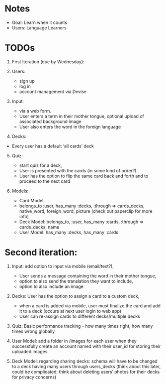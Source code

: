 # Notes
 * Goal: Learn when it counts
 * Users: Language Learners

# TODOs

1. First Iteration (due by Wednesday):

2. Users: 
	- sign up 
	- log in 
	- account management via Devise

3. Input: 
	- via a web form.
	- User enters a term in their mother tongue, optional upload of associated background image
	- User also enters the word in the foreign language

4. Decks: 
  - Every user has a default ‘all cards’ deck

5. Quiz: 
	- start quiz for a deck,
	- User is presented with the cards (in some kind of order?)
	- User has the option to flip the same card back and forth and to proceed to the next card

6. Models:			
	- Card Model: 
	- belongs_to :user, has_many :decks, :through => cards_decks, native_word, foreign_word, picture (check out paperclip for more info)
	- Deck Model: belongs_to, :user, has_many :cards, :through => cards_decks, name
	- User Model: has_many :decks, has_many :cards




# Second iteration:

1. Input: add option to input via mobile (email/text?),
	- User sends a message containing the word in their mother tongue, 
	- option to also send the translation they want to include, 
	- option to also include an image

2. Decks: User has the option to assign a card to a custom deck,
	-	when a card is added via mobile, user must finalize the card and add it to a deck (occurs at next user login to web app)
	- User can re-assign cards to different decks/multiple decks

3. Quiz: Basic performance tracking - how many times right, how many times wrong globally

4. User Model: add a folder in /images for each user when they successfully create an account named with their user_id for storing their uploaded images

5. Deck Model: regarding sharing decks: schema will have to be changed to a deck having many users through users_decks 
(think about this later, could be  complicated; think about deleting users’ photos for their decks for privacy concerns)

